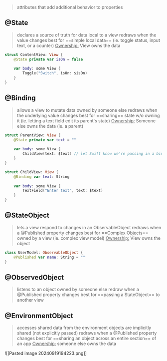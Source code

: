 >attributes that add additional behavior to properties

## @State
>declares a source of truth for data local to a view 
>	redraws when the value changes 
>best for ==simple local data== (ie. toggle status, input text, or a counter)
><u>Ownership:</u> View owns the data

```Swift
struct ContentView: View {
	@State private var isOn = false
	
	var body: some View {
		Toggle("Switch", isOn: $isOn)
	}
}
```

## @Binding
>allows a view to mutate data owned by someone else
>	redraws when the underlying value changes
>best for ==sharing== state w/o owning it (ie. letting a text field edit its parent's state)
><u>Ownership:</u> Someone else owns the data (ie. a parent)

```Swift
struct ParentView: View {
	@State private var text = ""
	
	var body: some View {
		ChildView(text: $text) // let Swift know we're passing in a binding
	}
}

struct ChildView: View {
	@Binding var text: String
	
	var body: some View {
		TextField("Enter text", text: $text)
	}
}
```

## @StateObject
>lets a view respond to changes in an ObservableObject
>	redraws when a @Published property changes
>best for ==Complex Objects== owned by a view (ie. complex view model)
><u>Ownership:</u> View owns the object

```Swift
class UserModel: ObservableObject {
	@Published var name: String = ""
}
```

## @ObservedObject
>listens to an object owned by someone else
>	redraw when a @Published property changes
>best for ==passing a StateObject== to another view 

## @EnvironmentObject
>accesses shared data from the environment
>	objects are implicitly shared (not explicitly passed)
>	redraws when a @Published property changes
>best for ==sharing an object across an entire section== of an app
><u>Ownership:</u> someone else owns the data


![[Pasted image 20240919194223.png]]
